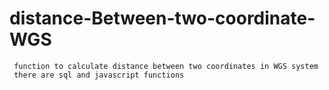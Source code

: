 # distance-Between-two-coordinate-WGS

     function to calculate distance between two coordinates in WGS system
     there are sql and javascript functions
